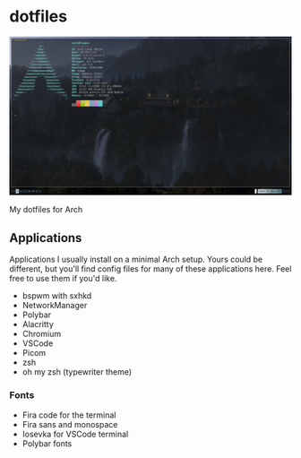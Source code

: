 # dotfiles
![Arch](screenshot.jpg)


My dotfiles for Arch
## Applications
Applications I usually install on a minimal Arch setup. Yours could be different, but you'll find config files for many of these applications here. Feel free to use them if you'd like. 
- bspwm with sxhkd
- NetworkManager
- Polybar
- Alacritty
- Chromium
- VSCode
- Picom
- zsh
- oh my zsh (typewriter theme)

### Fonts
- Fira code for the terminal
- Fira sans and monospace
- Iosevka for VSCode terminal
- Polybar fonts
